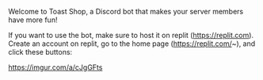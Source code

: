 Welcome to Toast Shop, a Discord bot that makes your server members have more fun!

If you want to use the bot, make sure to host it on replit (https://replit.com). Create an account on replit, go to the home page (https://replit.com/~), and click these buttons:


https://imgur.com/a/cJgGFts
